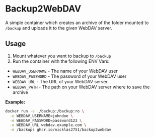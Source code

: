 # Backup2WebDAV

A simple container which creates an archive of the folder mounted to `/backup` and uploads it to the given WebDAV server.

## Usage

1. Mount whatever you want to backup to `/backup`
2. Run the container with the following ENV Vars:
 - `WEBDAV_USERNAME` - The name of your WebDAV user
 - `WEBDAV_PASSWORD` - The password of your WebDAV user
 - `WEBDAV_URL` - The URL of your WebDAV server
 - `WEBDAV_PATH` - The path on your WebDAV server where to save the archive

 **Example:**
 ```sh
 docker run -v ./backup:/backup:ro \
   -e WEBDAV_USERNAME=johndoe \
   -e WEBDAV_PASSWORD=password123 \
   -e WEBDAV_URL webdav.example.com \
   -e /backups ghcr.io/nicklas2751/backup2webdav
 ```